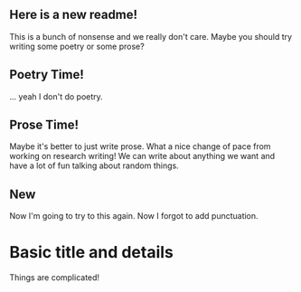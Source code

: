 ## Here is a new readme!

This is a bunch of nonsense and we really don't care. Maybe you should try writing some poetry or some prose?

## Poetry Time!

... yeah I don't do poetry. 

## Prose Time!

Maybe it's better to just write prose. What a nice change of pace from working on research writing! We can write about anything we want and have a lot of fun talking about random things. 

## New

Now I'm going to try to this again. Now I forgot to add punctuation. 

# Basic title and details
Things are complicated!
